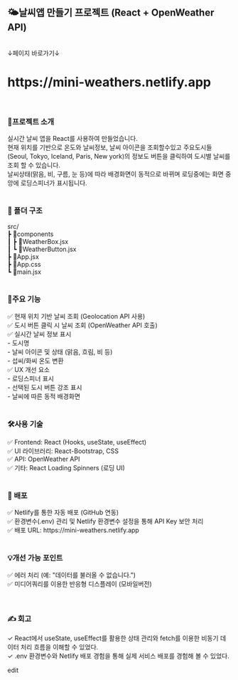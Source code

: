 <h2>🌤날씨앱 만들기 프로젝트 (React + OpenWeather API)</h2>
<br>
↓페이지 바로가기↓
<h1>https://mini-weathers.netlify.app</h1>
<br>
<h3>📌프로젝트 소개</h3>
실시간 날씨 앱을 React를 사용하여 만들었습니다.<br>
현재 위치를 기반으로 온도와 날씨정보, 날씨 아이콘을 조회할수있고 주요도시들(Seoul, Tokyo, Iceland, Paris, New york)의 정보도 버튼을 클릭하여 도시별 날씨를 조회 할 수 있습니다.<br>
날씨상태(맑음, 비, 구름, 눈 등)에 따라 배경화면이 동적으로 바뀌며 로딩중에는 화면 중앙에 로딩스피너가 표시됩니다.<br>
<br>
<h3>📂 폴더 구조</h3>
src/<br>
 ┣ 📂components<br>
 ┃ ┣ 📜WeatherBox.jsx<br>
 ┃ ┗ 📜WeatherButton.jsx<br>
 ┣ 📜App.jsx<br>
 ┣ 📜App.css<br>
 ┗ 📜main.jsx<br>
 <br>
<h3>📌주요 기능</h3>
✅ 현재 위치 기반 날씨 조회 (Geolocation API 사용)<br>
✅ 도시 버튼 클릭 시 날씨 조회 (OpenWeather API 호출)<br>
✅ 실시간 날씨 정보 표시<br>
    - 도시명<br>
    - 날씨 아이콘 및 상태 (맑음, 흐림, 비 등)<br>
    - 섭씨/화씨 온도 변환<br>
✅ UX 개선 요소<br>
    - 로딩스피너 표시<br>
    - 선택된 도시 버튼 강조 표시<br>
    - 날씨에 따른 동적 배경화면<br>
<br>
<h3>🛠사용 기술</h3>
✅ Frontend: React (Hooks, useState, useEffect)<br>
✅ UI 라이브러리: React-Bootstrap, CSS<br>
✅ API: OpenWeather API<br>
✅ 기타: React Loading Spinners (로딩 UI)<br>
<br>
<h3>🚀 배포</h3>
✅ Netlify를 통한 자동 배포 (GitHub 연동)<br>
✅ 환경변수(.env) 관리 및 Netlify 환경변수 설정을 통해 API Key 보안 처리<br>
✅ 배포 URL: https://mini-weathers.netlify.app<br>
<br>
<h3>💡개선 가능 포인트</h3>
✅ 에러 처리 (예: "데이터를 불러올 수 없습니다.")<br>
✅ 미디어쿼리를 이용한 반응형 디스플레이 (모바일버전)<br>
<br>
<br>
<h3>✍️ 회고</h3>
✓ React에서 useState, useEffect를 활용한 상태 관리와 fetch를 이용한 비동기 데이터 처리 흐름을 이해할 수 있었다.<br>
✓ .env 환경변수와 Netlify 배포 경험을 통해 실제 서비스 배포를 경험해 볼 수 있었다.<br>

edit